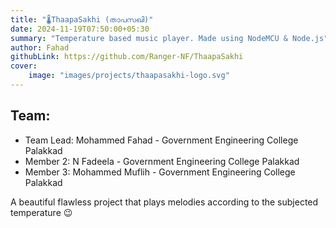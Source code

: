 ```yaml
---
title: "🌡ThaapaSakhi (താപസഖി)"
date: 2024-11-19T07:50:00+05:30
summary: "Temperature based music player. Made using NodeMCU & Node.js"
author: Fahad
githubLink: https://github.com/Ranger-NF/ThaapaSakhi
cover:
    image: "images/projects/thaapasakhi-logo.svg"
---
```


## Team:
- Team Lead: Mohammed Fahad - Government Engineering College Palakkad
- Member 2: N Fadeela - Government Engineering College Palakkad
- Member 3: Mohammed Muflih - Government Engineering College Palakkad

A beautiful flawless project that plays melodies according to the subjected temperature 😉
